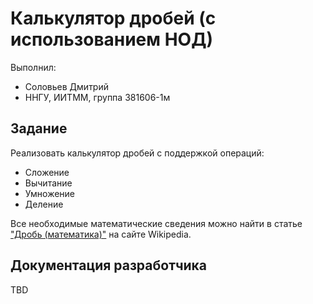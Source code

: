 # Калькулятор дробей (с использованием НОД)

Выполнил:

 - Соловьев Дмитрий
 - ННГУ, ИИТММ, группа 381606-1м

## Задание

Реализовать калькулятор дробей с поддержкой операций:

 - Сложение
 - Вычитание
 - Умножение
 - Деление

Все необходимые математические сведения можно найти в статье
["Дробь (математика)"][fraction] на сайте Wikipedia.

## Документация разработчика

TBD

<!-- LINKS -->

[fraction]: https://en.wikipedia.org/wiki/Дробь_(математика)
